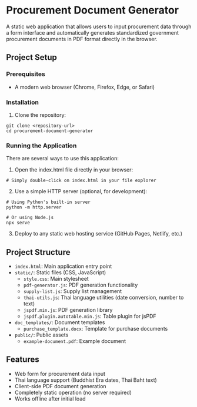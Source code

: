 # Procurement Document Generator

A static web application that allows users to input procurement data through a form interface and automatically generates standardized government procurement documents in PDF format directly in the browser.

## Project Setup

### Prerequisites
- A modern web browser (Chrome, Firefox, Edge, or Safari)

### Installation

1. Clone the repository:
```
git clone <repository-url>
cd procurement-document-generator
```

### Running the Application

There are several ways to use this application:

1. Open the index.html file directly in your browser:
```
# Simply double-click on index.html in your file explorer
```

2. Use a simple HTTP server (optional, for development):
```
# Using Python's built-in server
python -m http.server

# Or using Node.js
npx serve
```

3. Deploy to any static web hosting service (GitHub Pages, Netlify, etc.)

## Project Structure

- `index.html`: Main application entry point
- `static/`: Static files (CSS, JavaScript)
  - `style.css`: Main stylesheet
  - `pdf-generator.js`: PDF generation functionality
  - `supply-list.js`: Supply list management
  - `thai-utils.js`: Thai language utilities (date conversion, number to text)
  - `jspdf.min.js`: PDF generation library
  - `jspdf.plugin.autotable.min.js`: Table plugin for jsPDF
- `doc_templates/`: Document templates
  - `purchase_template.docx`: Template for purchase documents
- `public/`: Public assets
  - `example-document.pdf`: Example document

## Features

- Web form for procurement data input
- Thai language support (Buddhist Era dates, Thai Baht text)
- Client-side PDF document generation
- Completely static operation (no server required)
- Works offline after initial load
